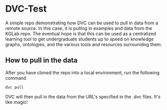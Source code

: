 # DVC-Test

A simple repo demonstrating how DVC can be used to pull in data from a remote source. In this case, it is pulling in examples and data from the KGLab repo. The eventual hope is that this can be used as a centralized learning tool to get undergraduate students up to speed on knowledge graphs, ontologies, and the various tools and resources surrounidng them. 

## How to pull in the data

After you have cloned the repo into a local environment, run the following command

`dvc pull`

DVC will then pull in the data from the URL's specified in the .dvc files. It's like magic!